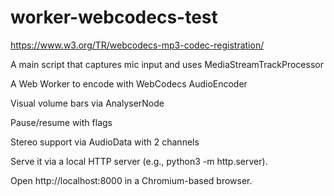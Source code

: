 # worker-webcodecs-test

https://www.w3.org/TR/webcodecs-mp3-codec-registration/


A main script that captures mic input and uses MediaStreamTrackProcessor

A Web Worker to encode with WebCodecs AudioEncoder

Visual volume bars via AnalyserNode

Pause/resume with flags

Stereo support via AudioData with 2 channels



Serve it via a local HTTP server (e.g., python3 -m http.server).

Open http://localhost:8000 in a Chromium-based browser.

